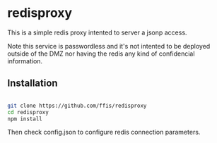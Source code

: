 # redisproxy

This is a simple redis proxy intented to server a jsonp access.

Note this service is passwordless and it's not intented to be deployed outside of the DMZ
nor having the redis any kind of confidencial information.

## Installation


```bash

git clone https://github.com/ffis/redisproxy
cd redisproxy
npm install

``` 

Then check config.json to configure redis connection parameters.
